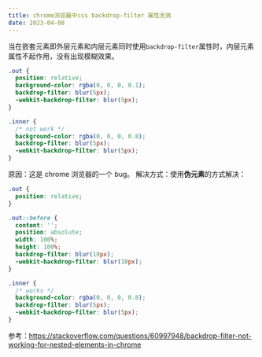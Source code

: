 ```yaml
---
title: chrome浏览器中css backdrop-filter 属性无效
date: 2023-04-08
---
```


当在嵌套元素即外层元素和内层元素同时使用`backdrop-filter`属性时，内层元素属性不起作用，没有出现模糊效果。

```css
.out {
  position: relative;
  background-color: rgba(0, 0, 0, 0.1);
  backdrop-filter: blur(5px);
  -webkit-backdrop-filter: blur(5px);
}

.inner {
  /* not work */
  background-color: rgba(0, 0, 0, 0.8);
  backdrop-filter: blur(5px);
  -webkit-backdrop-filter: blur(5px);
}
```

原因：这是 chrome 浏览器的一个 bug。
解决方式：使用**伪元素**的方式解决：

```css
.out {
  position: relative;
}

.out::before {
  content: '';
  position: absolute;
  width: 100%;
  height: 100%;
  backdrop-filter: blur(10px);
  -webkit-backdrop-filter: blur(10px);
}

.inner {
  /* works */
  background-color: rgba(0, 0, 0, 0.8);
  backdrop-filter: blur(5px);
  -webkit-backdrop-filter: blur(5px);
}
```

参考：https://stackoverflow.com/questions/60997948/backdrop-filter-not-working-for-nested-elements-in-chrome
